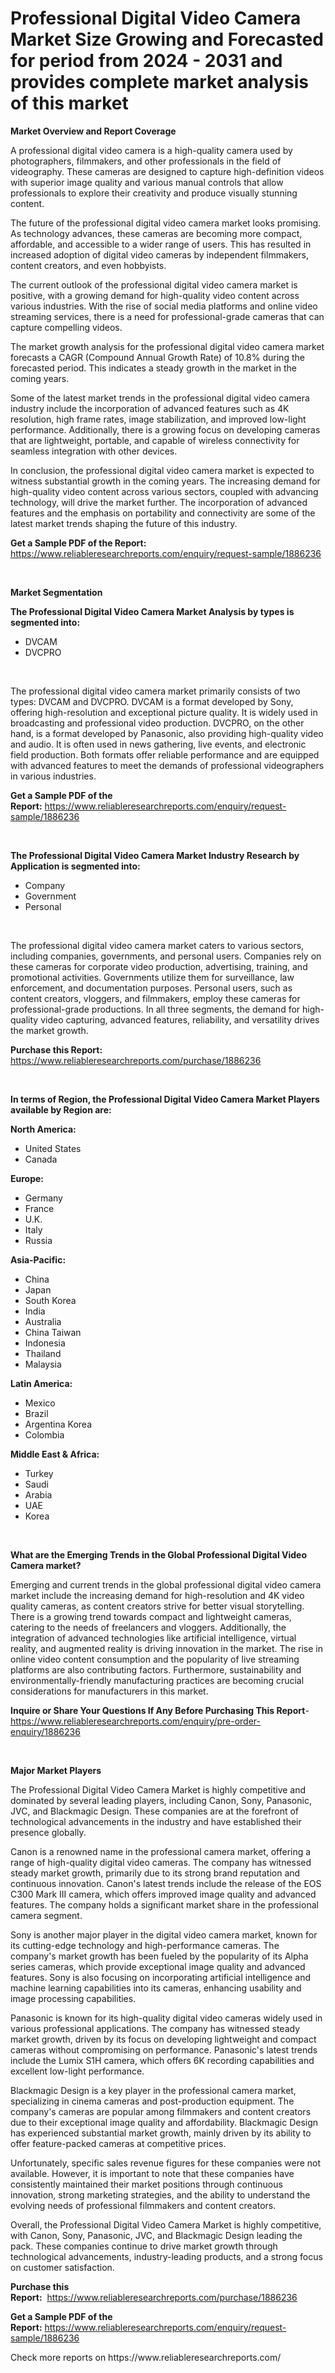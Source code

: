 <p><h1>Professional Digital Video Camera Market Size Growing and Forecasted for period from 2024 - 2031 and provides complete market analysis of this market</h1></p><p><strong>Market Overview and Report Coverage</strong></p>
<p><p>A professional digital video camera is a high-quality camera used by photographers, filmmakers, and other professionals in the field of videography. These cameras are designed to capture high-definition videos with superior image quality and various manual controls that allow professionals to explore their creativity and produce visually stunning content.</p><p>The future of the professional digital video camera market looks promising. As technology advances, these cameras are becoming more compact, affordable, and accessible to a wider range of users. This has resulted in increased adoption of digital video cameras by independent filmmakers, content creators, and even hobbyists.</p><p>The current outlook of the professional digital video camera market is positive, with a growing demand for high-quality video content across various industries. With the rise of social media platforms and online video streaming services, there is a need for professional-grade cameras that can capture compelling videos.</p><p>The market growth analysis for the professional digital video camera market forecasts a CAGR (Compound Annual Growth Rate) of 10.8% during the forecasted period. This indicates a steady growth in the market in the coming years.</p><p>Some of the latest market trends in the professional digital video camera industry include the incorporation of advanced features such as 4K resolution, high frame rates, image stabilization, and improved low-light performance. Additionally, there is a growing focus on developing cameras that are lightweight, portable, and capable of wireless connectivity for seamless integration with other devices.</p><p>In conclusion, the professional digital video camera market is expected to witness substantial growth in the coming years. The increasing demand for high-quality video content across various sectors, coupled with advancing technology, will drive the market further. The incorporation of advanced features and the emphasis on portability and connectivity are some of the latest market trends shaping the future of this industry.</p></p>
<p><strong>Get a Sample PDF of the Report:</strong> <a href="https://www.reliableresearchreports.com/enquiry/request-sample/1886236">https://www.reliableresearchreports.com/enquiry/request-sample/1886236</a></p>
<p>&nbsp;</p>
<p><strong>Market Segmentation</strong></p>
<p><strong>The Professional Digital Video Camera Market Analysis by types is segmented into:</strong></p>
<p><ul><li>DVCAM</li><li>DVCPRO</li></ul></p>
<p>&nbsp;</p>
<p><p>The professional digital video camera market primarily consists of two types: DVCAM and DVCPRO. DVCAM is a format developed by Sony, offering high-resolution and exceptional picture quality. It is widely used in broadcasting and professional video production. DVCPRO, on the other hand, is a format developed by Panasonic, also providing high-quality video and audio. It is often used in news gathering, live events, and electronic field production. Both formats offer reliable performance and are equipped with advanced features to meet the demands of professional videographers in various industries.</p></p>
<p><strong>Get a Sample PDF of the Report:</strong>&nbsp;<a href="https://www.reliableresearchreports.com/enquiry/request-sample/1886236">https://www.reliableresearchreports.com/enquiry/request-sample/1886236</a></p>
<p>&nbsp;</p>
<p><strong>The Professional Digital Video Camera Market Industry Research by Application is segmented into:</strong></p>
<p><ul><li>Company</li><li>Government</li><li>Personal</li></ul></p>
<p>&nbsp;</p>
<p><p>The professional digital video camera market caters to various sectors, including companies, governments, and personal users. Companies rely on these cameras for corporate video production, advertising, training, and promotional activities. Governments utilize them for surveillance, law enforcement, and documentation purposes. Personal users, such as content creators, vloggers, and filmmakers, employ these cameras for professional-grade productions. In all three segments, the demand for high-quality video capturing, advanced features, reliability, and versatility drives the market growth.</p></p>
<p><strong>Purchase this Report:</strong>&nbsp; <a href="https://www.reliableresearchreports.com/purchase/1886236">https://www.reliableresearchreports.com/purchase/1886236</a></p>
<p>&nbsp;</p>
<p><strong>In terms of Region, the Professional Digital Video Camera Market Players available by Region are:</strong></p>
<p>
    <p> <strong> North America: </strong>
        <ul>
            <li>United States</li>
            <li>Canada</li>
        </ul>
        </p> 
    <p> <strong> Europe: </strong>
        <ul>
            <li>Germany</li>
            <li>France</li>
            <li>U.K.</li>
            <li>Italy</li>
            <li>Russia</li>
        </ul>
        </p> 
    <p> <strong> Asia-Pacific: </strong>
        <ul>
            <li>China</li>
            <li>Japan</li>
            <li>South Korea</li>
            <li>India</li>
            <li>Australia</li>
            <li>China Taiwan</li>
            <li>Indonesia</li>
            <li>Thailand</li>
            <li>Malaysia</li>
        </ul>
        </p> 
    <p> <strong> Latin America: </strong>
        <ul>
            <li>Mexico</li>
            <li>Brazil</li>
            <li>Argentina Korea</li>
            <li>Colombia</li>
        </ul>
        </p> 
    <p> <strong> Middle East & Africa: </strong>
        <ul>
            <li>Turkey</li>
            <li>Saudi</li>
            <li>Arabia</li>
            <li>UAE</li>
            <li>Korea</li>
        </ul>
    </p>
    </p>
<p>&nbsp;</p>
<p><strong>What are the Emerging Trends in the Global Professional Digital Video Camera market?</strong></p>
<p><p>Emerging and current trends in the global professional digital video camera market include the increasing demand for high-resolution and 4K video quality cameras, as content creators strive for better visual storytelling. There is a growing trend towards compact and lightweight cameras, catering to the needs of freelancers and vloggers. Additionally, the integration of advanced technologies like artificial intelligence, virtual reality, and augmented reality is driving innovation in the market. The rise in online video content consumption and the popularity of live streaming platforms are also contributing factors. Furthermore, sustainability and environmentally-friendly manufacturing practices are becoming crucial considerations for manufacturers in this market.</p></p>
<p><strong>Inquire or Share Your Questions If Any Before Purchasing This Report</strong>- <a href="https://www.reliableresearchreports.com/enquiry/pre-order-enquiry/1886236">https://www.reliableresearchreports.com/enquiry/pre-order-enquiry/1886236</a></p>
<p>&nbsp;</p>
<p><strong>Major Market Players</strong></p>
<p><p>The Professional Digital Video Camera Market is highly competitive and dominated by several leading players, including Canon, Sony, Panasonic, JVC, and Blackmagic Design. These companies are at the forefront of technological advancements in the industry and have established their presence globally.</p><p>Canon is a renowned name in the professional camera market, offering a range of high-quality digital video cameras. The company has witnessed steady market growth, primarily due to its strong brand reputation and continuous innovation. Canon's latest trends include the release of the EOS C300 Mark III camera, which offers improved image quality and advanced features. The company holds a significant market share in the professional camera segment.</p><p>Sony is another major player in the digital video camera market, known for its cutting-edge technology and high-performance cameras. The company's market growth has been fueled by the popularity of its Alpha series cameras, which provide exceptional image quality and advanced features. Sony is also focusing on incorporating artificial intelligence and machine learning capabilities into its cameras, enhancing usability and image processing capabilities.</p><p>Panasonic is known for its high-quality digital video cameras widely used in various professional applications. The company has witnessed steady market growth, driven by its focus on developing lightweight and compact cameras without compromising on performance. Panasonic's latest trends include the Lumix S1H camera, which offers 6K recording capabilities and excellent low-light performance.</p><p>Blackmagic Design is a key player in the professional camera market, specializing in cinema cameras and post-production equipment. The company's cameras are popular among filmmakers and content creators due to their exceptional image quality and affordability. Blackmagic Design has experienced substantial market growth, mainly driven by its ability to offer feature-packed cameras at competitive prices.</p><p>Unfortunately, specific sales revenue figures for these companies were not available. However, it is important to note that these companies have consistently maintained their market positions through continuous innovation, strong marketing strategies, and the ability to understand the evolving needs of professional filmmakers and content creators.</p><p>Overall, the Professional Digital Video Camera Market is highly competitive, with Canon, Sony, Panasonic, JVC, and Blackmagic Design leading the pack. These companies continue to drive market growth through technological advancements, industry-leading products, and a strong focus on customer satisfaction.</p></p>
<p><strong>Purchase this Report:</strong>&nbsp;&nbsp;<a href="https://www.reliableresearchreports.com/purchase/1886236">https://www.reliableresearchreports.com/purchase/1886236</a></p>
<p></p>
<p><strong>Get a Sample PDF of the Report:</strong>&nbsp;<a href="https://www.reliableresearchreports.com/enquiry/request-sample/1886236">https://www.reliableresearchreports.com/enquiry/request-sample/1886236</a></p>
<p>Check more reports on https://www.reliableresearchreports.com/</p>
